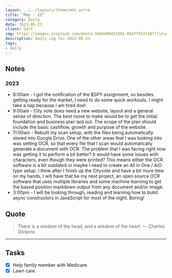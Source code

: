 ```yaml
---
layout: ../../layouts/theme/mdx.astro
title: "May : 23"
category: Daily
date: 2023-05-23
client: Self
img: https://images.unsplash.com/photo-1684489453381-0547f9137387?fit=crop&q=85&w=1400&h=700
description: Daily Log for 2023-05-23
tags:
- daily
---
```


## Notes

### 2023

- 6:00am - I got the notification of the $SPY assignment, so besides getting ready for the market, I need to do some quick workouts. I might take a nap because I am tired doe!
- 9:00am - City vote does need a new website, layout and a general sense of direction. The best move to make would be to get the initial foundation and business plan laid out. The scope of the plan should include the basic cashflow, growth and purpose of the website.
- 11:00am - Rebuilt my scan setup, with the files being automatically stored into Google Drive. One of the other areas that I was looking into was setting OCR, so that every file that I scan would automatically generate a document with OCR. The problem that I was facing right now was getting it to perform a bit better? It would have some issues with characters, even though they were printed? This means either the OCR software is a bit outdated or maybe I need to create an All in One / AiO type setup. I think after I finish up the Cityvote and have a bit more time on my hands, I will have that be my next project, an open source OCR software that uses multiple libraries and some machine learning to get the based position markdown output from any document and/or image. 
- 3:00pm - I will be looking through, reading and learning how to build async constructors in JavaScript for most of the night. Boring!

## Quote

> There is a wisdom of the head, and a wisdom of the heart.
> — <cite>Charles Dickens</cite>

---

## Tasks

- [x] Help family member with Medicare.
- [x] Lawn care.